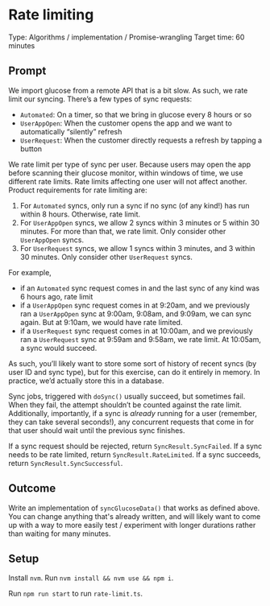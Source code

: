 # Rate limiting
Type: Algorithms / implementation / Promise-wrangling
Target time: 60 minutes

## Prompt
We import glucose from a remote API that is a bit slow. As such, we rate limit our syncing. There’s a few types of sync requests:

- `Automated`: On a timer, so that we bring in glucose every 8 hours or so
- `UserAppOpen`: When the customer opens the app and we want to automatically “silently” refresh
- `UserRequest`: When the customer directly requests a refresh by tapping a button

We rate limit per type of sync per user. Because users may open the app before scanning their glucose monitor, within windows of time, we use different rate limits. Rate limits affecting one user will not affect another. Product requirements for rate limiting are:

1. For `Automated` syncs, only run a sync if no sync (of any kind!) has run within 8 hours. Otherwise, rate limit.
2. For `UserAppOpen` syncs, we allow 2 syncs within 3 minutes or 5 within 30 minutes. For more than that, we rate limit. Only consider other `UserAppOpen` syncs.
3. For `UserRequest` syncs, we allow 1 syncs within 3 minutes, and 3 within 30 minutes. Only consider other `UserRequest` syncs.

For example,
- if an `Automated` sync request comes in and the last sync of any kind was 6 hours ago, rate limit
- if a `UserAppOpen` sync request comes in at 9:20am, and we previously ran a `UserAppOpen` sync at 9:00am, 9:08am, and 9:09am, we can sync again. But at 9:10am, we would have rate limited.
- if a `UserRequest` sync request comes in at 10:00am, and we previously ran a `UserRequest` sync at 9:59am and 9:58am, we rate limit. At 10:05am, a sync would succeed.

As such, you’ll likely want to store some sort of history of recent syncs (by user ID and sync type), but for this exercise, can do it entirely in memory. In practice, we’d actually store this in a database.

Sync jobs, triggered with `doSync()` usually succeed, but sometimes fail. When they fail, the attempt shouldn’t be counted against the rate limit. Additionally, importantly, if a sync is *already* running for a user (remember, they can take several seconds!), any concurrent requests that come in for that user should wait until the previous sync finishes.

If a sync request should be rejected, return `SyncResult.SyncFailed`. If a sync needs to be rate limited, return `SyncResult.RateLimited`. If a sync succeeds, return `SyncResult.SyncSuccessful`.

## Outcome
Write an implementation of `syncGlucoseData()` that works as defined above. You can change anything that's already written, and will likely want to come up with a way to more easily test / experiment with longer durations rather than waiting for many minutes.

## Setup
Install `nvm`. Run `nvm install && nvm use && npm i`.

Run `npm run start` to run `rate-limit.ts`.